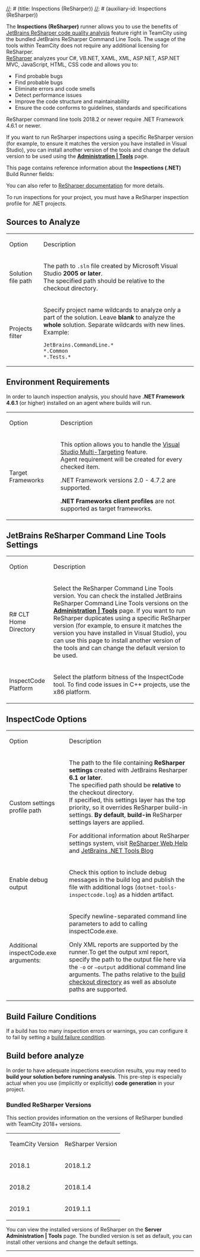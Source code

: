 [//]: # (title: Inspections (ReSharper))
[//]: # (auxiliary-id: Inspections (ReSharper))

The __Inspections (ReSharper)__ runner allows you to use the benefits of [JetBrains ReSharper code quality analysis](http://www.jetbrains.com/resharper/webhelp/Code_Analysis__Index.html) feature right in TeamCity using the bundled JetBrains ReSharper Command Line Tools. The usage of the tools within TeamCity does not require any additional licensing for ReSharper.   
[ReSharper](http://www.jetbrains.com/resharper) analyzes your C#, VB.NET, XAML, XML, ASP.NET, ASP.NET MVC, JavaScript, HTML, CSS code and allows you to:
* Find probable bugs
* Find probable bugs
* Eliminate errors and code smells
* Detect performance issues
* Improve the code structure and maintainability
* Ensure the code conforms to guidelines, standards and specifications

ReSharper command line tools 2018.2 or newer require .NET Framework 4.6.1 or newer.

If you want to run ReSharper inspections using a specific ReSharper version (for example, to ensure it matches the version you have installed in Visual Studio), you can install another version of the tools and change the default version to be used using the __[Administration | Tools](installing-agent-tools.md)__ page.

This page contains reference information about the __Inspections (.NET)__ Build Runner fields:

<tag-list of="chapter" mode="tree" depth="4"/>

You can also refer to [ReSharper documentation](https://www.jetbrains.com/help/resharper/Detect_code_issues_in_a_build_using_ReSharper_and_TeamCity.html) for more details.

<note>

To run inspections for your project, you must have a ReSharper inspection profile for .NET projects.
</note>

## Sources to Analyze

<table><tr>

<td>

Option


</td>

<td>

Description


</td></tr><tr>

<td>

Solution file path


</td>

<td>

The path to `.sln` file created by Microsoft Visual Studio __2005 or later__.   
The specified path should be relative to the checkout directory.


</td></tr><tr>

<td>

Projects filter


</td>

<td>

Specify project name wildcards to analyze only a part of the solution. Leave __blank__ to analyze the __whole__ solution.  Separate wildcards with new lines.   
Example:


```Shell
JetBrains.CommandLine.*
*.Common
*.Tests.*

```




</td></tr></table>

## Environment Requirements

<note>

In order to launch inspection analysis, you should have __.NET Framework 4.6.1__ (or higher) installed on an agent where builds will run.
</note>

<table><tr>

<td>

Option


</td>

<td>

Description


</td></tr><tr>

<td>

Target Frameworks


</td>

<td>

This option allows you to handle the [Visual Studio Multi-Targeting](http://msdn.microsoft.com/en-us/library/bb398197.aspx) feature.   
Agent requirement will be created for every checked item.

.NET Framework versions 2.0 \- 4.7.2 are supported.

<note>

__.NET Frameworks client profiles__ are not supported as target frameworks.
</note>


</td></tr></table>

## JetBrains ReSharper Command Line Tools Settings

<table><tr>

<td>

Option


</td>

<td>

Description


</td></tr><tr>

<td>

R# CLT Home Directory 


</td>

<td>

Select the ReSharper Command Line Tools version. You can check the installed JetBrains ReSharper Command Line Tools versions on the __[Administration | Tools](https://confluence.jetbrains.com/display/TCD10/Installing+Agent+Tools)__ page. If you want to run ReSharper duplicates using a specific ReSharper version (for example, to ensure it matches the version you have installed in Visual Studio), you can use this page to install another version of the tools and can change the default version to be used.


</td></tr><tr>

<td>
InspectCode Platform

</td>

<td>

Select the platform bitness of the InspectCode tool. To find code issues in C\+\+ projects, use the x86 platform. 

</td></tr></table>

## InspectCode Options

 

<table><tr>

<td>

Option


</td>

<td>

Description


</td></tr><tr>

<td>

Custom settings profile path


</td>

<td>

 The path to the file containing __ReSharper settings__ created with JetBrains Resharper __6.1 or later__.   
 The specified path should be __relative__ to the checkout directory.   
 If specified, this settings layer has the top priority, so it overrides ReSharper build\-in settings. __By default__, __build\-in__ ReSharper settings layers are applied.
 
 For additional information about ReSharper settings system, visit [ReSharper Web Help](http://www.jetbrains.com/resharper/webhelp/Configuring_ReSharper__Sharing_Configuration_Options.html) and [JetBrains .NET Tools Blog](http://blogs.jetbrains.com/dotnet/)


</td></tr><tr>

<td>

Enable debug output


</td>

<td>

Check this option to include debug messages in the build log and publish the file with additional logs (`dotnet-tools-inspectcode.log`) as a hidden artifact.


</td></tr><tr>

<td>
Additional inspectCode.exe arguments:

</td>

<td>

Specify newline\-separated command line parameters to add to calling inspectCode.exe.

<note>

Only XML reports are supported by the runner.To get the output xml report, specify the path to the output file here via the `-o` or `–output` additional command line arguments. The paths relative to the [build checkout directory](build-checkout-directory.md) as well as absolute paths are supported. 
</note>


</td></tr></table>

## Build Failure Conditions

If a build has too many inspection errors or warnings, you can configure it to fail by setting a [build failure condition](build-failure-conditions.md).

## Build before analyze

In order to have adequate inspections execution results, you may need to __build your solution before running analysis__. This pre\-step is especially actual when you use (implicitly or explicitly) __code generation__ in your project.

### Bundled ReSharper Versions

This section provides information on the versions of ReSharper bundled with TeamCity 2018+ versions.

<table><tr>

<td>

TeamCity Version


</td>

<td>

ReSharper Version


</td></tr><tr>

<td>

2018.1

</td>

<td>

2018.1.2

</td></tr><tr>

<td>

2018.2

</td>

<td>

2018.1.4

</td></tr><tr>

<td>

2019.1

</td>

<td>

2019.1.1

</td></tr>



</table>

 

You can view the installed versions of ReSharper on the __Server Administration | Tools__ page. The bundled version is set as default, you can install other versions and change the default settings.

[//]: # (Internal note. Do not delete. "Inspections ReSharper d165e293.txt")    

__ __